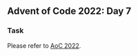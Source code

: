 ## Advent of Code 2022: Day 7
### Task
Please refer to [AoC 2022](https://adventofcode.com/2022/day/7).
